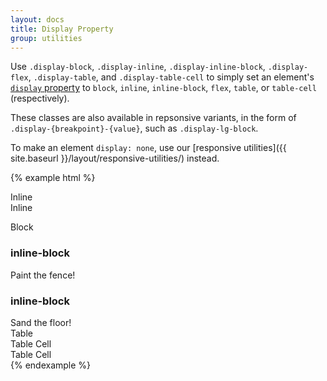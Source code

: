 ```yaml
---
layout: docs
title: Display Property
group: utilities
---
```


Use `.display-block`, `.display-inline`, `.display-inline-block`, `.display-flex`, `.display-table`, and `.display-table-cell` to simply set an element's [`display` property](https://developer.mozilla.org/en-US/docs/Web/CSS/display) to `block`, `inline`, `inline-block`, `flex`, `table`, or `table-cell` (respectively).

These classes are also available in repsonsive variants, in the form of `.display-{breakpoint}-{value}`, such as `.display-lg-block`.

To make an element `display: none`, use our [responsive utilities]({{ site.baseurl }}/layout/responsive-utilities/) instead.

{% example html %}
<div class="display-inline bg-success">Inline</div>
<div class="display-inline bg-success">Inline</div>

<span class="display-block bg-primary">Block</span>

<div class="display-inline-block bg-warning">
  <h3>inline-block</h3>
  Paint the fence!
</div>
<div class="display-inline-block bg-warning">
  <h3>inline-block</h3>
  Sand the floor!
</div>

<div class="display-table bg-info">
    Table
    <div class="display-table">
        <div class="display-table-cell bg-danger">
            Table Cell
        </div>
        <div class="display-table-cell bg-warning">
            Table Cell
        </div>
    </div>
</div>
{% endexample %}
